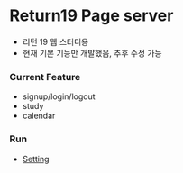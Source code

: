 # Return19 Page server
* 리턴 19 웹 스터디용
* 현재 기본 기능만 개발했음, 추후 수정 가능


### Current Feature
* signup/login/logout
* study
* calendar
### Run
* [Setting]()

